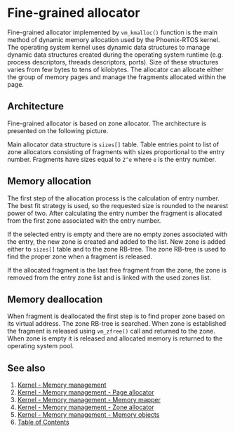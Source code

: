 # Fine-grained allocator

Fine-grained allocator implemented by `vm_kmalloc()` function is the main method of dynamic memory allocation used by
the Phoenix-RTOS kernel. The operating system kernel uses dynamic data structures to manage dynamic data structures
created during the operating system runtime (e.g. process descriptors, threads descriptors, ports). Size of these
structures varies from few bytes to tens of kilobytes. The allocator can allocate either the group of memory pages and
manage the fragments allocated within the page.

## Architecture

Fine-grained allocator is based on zone allocator. The architecture is presented on the following picture.

Main allocator data structure is `sizes[]` table. Table entries point to list of zone allocators consisting of fragments
with sizes proportional to the entry number. Fragments have sizes equal to `2^e` where `e` is the entry number.

## Memory allocation

The first step of the allocation process is the calculation of entry number. The best fit strategy is used, so the
requested size is rounded to the nearest power of two. After calculating the entry number the fragment is allocated
from the first zone associated with the entry number.

If the selected entry is empty and there are no empty zones associated with the entry, the new zone is created and added
to the list. New zone is added either to `sizes[]` table and to the zone RB-tree. The zone RB-tree is used to find the
proper zone when a fragment is released.

If the allocated fragment is the last free fragment from the zone, the zone is removed from the entry zone list and is
linked with the used zones list.

## Memory deallocation

When fragment is deallocated the first step is to find proper zone based on its virtual address. The zone RB-tree is
searched. When zone is established the fragment is released using `vm_zfree()` call and returned to the zone. When zone
is empty it is released and allocated memory is returned to the operating system pool.

## See also

1. [Kernel - Memory management](index.md)
2. [Kernel - Memory management - Page allocator](page.md)
3. [Kernel - Memory management - Memory mapper](mapper.md)
4. [Kernel - Memory management - Zone allocator](zalloc.md)
5. [Kernel - Memory management - Memory objects](objects.md)
6. [Table of Contents](../../index.md)
